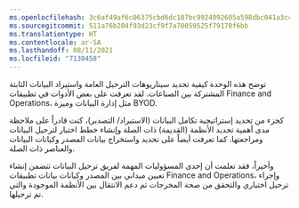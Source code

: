 ```yaml
---
ms.openlocfilehash: 3c6af49af6c06375cbd6dc107bc9924092605a598dbc041a3cc3a79746c03da5
ms.sourcegitcommit: 511a76b204f93d23cf9f7a70059525f79170f6bb
ms.translationtype: HT
ms.contentlocale: ar-SA
ms.lasthandoff: 08/11/2021
ms.locfileid: "7130458"
---
```

توضح هذه الوحدة كيفية تحديد سيناريوهات الترحيل العامة واستيراد البيانات الثابتة المشتركة بين الصناعات. لقد تعرفت على بعض الأدوات في تطبيقات Finance and Operations، مثل إدارة البيانات وميزة BYOD.

كجزء من تحديد إستراتيجية تكامل البيانات (الاستيراد/ التصدير)، كنت قادراً على ملاحظة مدى أهمية تحديد الأنظمة (القديمة) ذات الصلة وإنشاء خطط اختبار لترحيل البيانات ومراجعتها. كما تعرفت أيضاً على تحديد واستخراج بيانات المصدر وكيانات البيانات والعناصر ذات الصلة.

وأخيراً، فقد تعلمت أن إحدى المسؤوليات المهمة لفريق ترحيل البيانات تتضمن إنشاء تعيين ميداني بين المصدر وكيانات بيانات تطبيقات Finance and Operations، وإجراء ترحيل اختباري والتحقق من صحة المخرجات ثم دعم الانتقال بين الأنظمة الموجودة والتي تم ترحيلها.  
